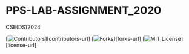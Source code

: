 # PPS-LAB-ASSIGNMENT_2020
CSE(DS)2024

[![Contributors][contributors-shield]][contributors-url]
[![Forks][forks-shield]][forks-url]
[![MIT License][license-shield]][license-url]




[contributors-shield]: https://img.shields.io/github/contributors/0xpurpl3/PPS-LAB-ASSIGNMENT_2020?style=plastic
[forks-shield]: https://img.shields.io/github/forks/0xpurpl3/PPS-LAB-ASSIGNMENT_2020?style=for-the-badge
[license-shield]: https://img.shields.io/github/license/othneildrew/Best-README-Template.svg?style=for-the-badge
